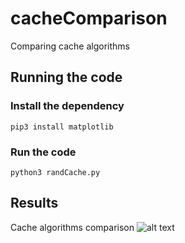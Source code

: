 # cacheComparison
Comparing cache algorithms

## Running the code
### Install the dependency 
`pip3 install matplotlib`
### Run the code
`python3 randCache.py`

## Results
Cache algorithms comparison
![alt text](https://github.com/omriAR1/cacheComparison/blob/main/results.jpg?raw=true)
